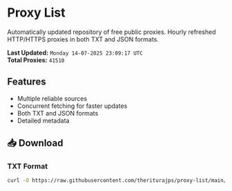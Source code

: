 # Proxy List

Automatically updated repository of free public proxies. Hourly refreshed HTTP/HTTPS proxies in both TXT and JSON formats.

**Last Updated:** `Monday 14-07-2025 23:09:17 UTC`  
**Total Proxies:** `41510`

## Features
- Multiple reliable sources
- Concurrent fetching for faster updates
- Both TXT and JSON formats
- Detailed metadata

## 📥 Download

### TXT Format
```bash
curl -O https://raw.githubusercontent.com/theriturajps/proxy-list/main/proxies.txt